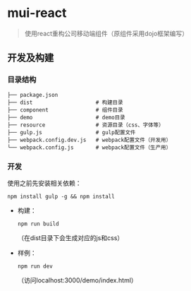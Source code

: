 # mui-react
> 使用react重构公司移动端组件（原组件采用dojo框架编写）

## 开发及构建

### 目录结构

```
├── package.json
├── dist                    # 构建目录
├── component               # 组件目录
├── demo                    # demo目录
├── resource                # 资源目录（css、字体等）
├── gulp.js                 # gulp配置文件
├── webpack.config.dev.js   # webpack配置文件（开发用）
└── webpack.config.js       # webpack配置文件（生产用）

```

### 开发

使用之前先安装相关依赖：

```
npm install gulp -g && npm install
```
- 构建：
  ```
  npm run build
  ```
  
  （在dist目录下会生成对应的js和css）
  
- 样例：
  ```
  npm run dev
  ```
  
  （访问localhost:3000/demo/index.html）
  
